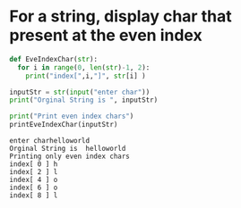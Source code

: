 # For a string, display char that present at the even index


```python
def EveIndexChar(str):
  for i in range(0, len(str)-1, 2):
    print("index[",i,"]", str[i] )

inputStr = str(input("enter char"))
print("Orginal String is ", inputStr)

print("Print even index chars")
printEveIndexChar(inputStr)
```

    enter charhelloworld
    Orginal String is  helloworld
    Printing only even index chars
    index[ 0 ] h
    index[ 2 ] l
    index[ 4 ] o
    index[ 6 ] o
    index[ 8 ] l
    
